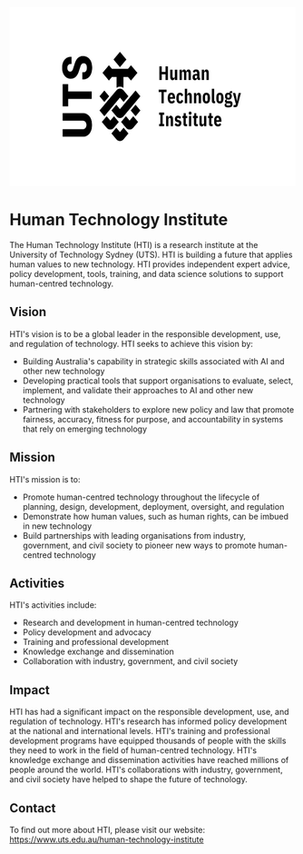 <p align="center">
  <a href="https://www.uts.edu.au/human-technology-institute">
    <img src="./images/logo.png" alt="Human Technology Institute Logo" width="600" height="315">
  </a>
</p>

# Human Technology Institute
The Human Technology Institute (HTI) is a research institute at the University of Technology Sydney (UTS). HTI is building a future that applies human values to new technology. HTI provides independent expert advice, policy development, tools, training, and data science solutions to support human-centred technology.

## Vision
HTI's vision is to be a global leader in the responsible development, use, and regulation of technology. HTI seeks to achieve this vision by:

- Building Australia's capability in strategic skills associated with AI and other new technology
- Developing practical tools that support organisations to evaluate, select, implement, and validate their approaches to AI and other new technology
- Partnering with stakeholders to explore new policy and law that promote fairness, accuracy, fitness for purpose, and accountability in systems that rely on emerging technology

## Mission
HTI's mission is to:

- Promote human-centred technology throughout the lifecycle of planning, design, development, deployment, oversight, and regulation
- Demonstrate how human values, such as human rights, can be imbued in new technology
- Build partnerships with leading organisations from industry, government, and civil society to pioneer new ways to promote human-centred technology

## Activities
HTI's activities include:

- Research and development in human-centred technology
- Policy development and advocacy
- Training and professional development
- Knowledge exchange and dissemination
- Collaboration with industry, government, and civil society

## Impact
HTI has had a significant impact on the responsible development, use, and regulation of technology. HTI's research has informed policy development at the national and international levels. HTI's training and professional development programs have equipped thousands of people with the skills they need to work in the field of human-centred technology. HTI's knowledge exchange and dissemination activities have reached millions of people around the world. HTI's collaborations with industry, government, and civil society have helped to shape the future of technology.

## Contact
To find out more about HTI, please visit our website: https://www.uts.edu.au/human-technology-institute
